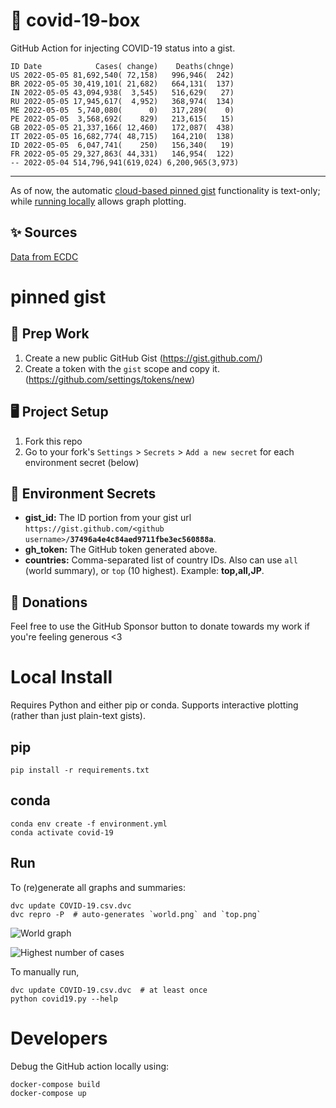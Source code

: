 # 🏥 covid-19-box

GitHub Action for injecting COVID-19 status into a gist.

```
ID Date            Cases( change)    Deaths(chnge)
US 2022-05-05 81,692,540( 72,158)   996,946(  242)
BR 2022-05-05 30,419,101( 21,682)   664,131(  137)
IN 2022-05-05 43,094,938(  3,545)   516,629(   27)
RU 2022-05-05 17,945,617(  4,952)   368,974(  134)
ME 2022-05-05  5,740,080(      0)   317,289(    0)
PE 2022-05-05  3,568,692(    829)   213,615(   15)
GB 2022-05-05 21,337,166( 12,460)   172,087(  438)
IT 2022-05-05 16,682,774( 48,715)   164,210(  138)
ID 2022-05-05  6,047,741(    250)   156,340(   19)
FR 2022-05-05 29,327,863( 44,331)   146,954(  122)
-- 2022-05-04 514,796,941(619,024) 6,200,965(3,973)
```

---

As of now, the automatic [cloud-based pinned gist](#pinned-gist) functionality is text-only;
while [running locally](#local-install) allows graph plotting.

## ✨ Sources

[Data from ECDC](https://www.ecdc.europa.eu/en/publications-data/download-todays-data-geographic-distribution-covid-19-cases-worldwide)

# pinned gist

## 🎒 Prep Work
1. Create a new public GitHub Gist (https://gist.github.com/)
1. Create a token with the `gist` scope and copy it. (https://github.com/settings/tokens/new)

## 🖥 Project Setup
1. Fork this repo
1. Go to your fork's `Settings` > `Secrets` > `Add a new secret` for each environment secret (below)

## 🤫 Environment Secrets
- **gist_id:** The ID portion from your gist url `https://gist.github.com/<github username>/`**`37496a4e4c84aed9711fbe3ec560888a`**.
- **gh_token:** The GitHub token generated above.
- **countries:** Comma-separated list of country IDs. Also can use `all` (world summary), or `top` (10 highest). Example: **top,all,JP**.

## 💸 Donations

Feel free to use the GitHub Sponsor button to donate towards my work if you're feeling generous <3

# Local Install

Requires Python and either pip or conda. Supports interactive plotting (rather than just plain-text gists).

## pip

```
pip install -r requirements.txt
```

## conda

```
conda env create -f environment.yml
conda activate covid-19
```

## Run

To (re)generate all graphs and summaries:

```
dvc update COVID-19.csv.dvc
dvc repro -P  # auto-generates `world.png` and `top.png`
```

![World graph](world.png)

![Highest number of cases](top.png)

To manually run,

```
dvc update COVID-19.csv.dvc  # at least once
python covid19.py --help
```

# Developers

Debug the GitHub action locally using:

```
docker-compose build
docker-compose up
```
